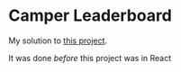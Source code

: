 # Camper Leaderboard
My solution to [this project](http://www.freecodecamp.com/challenges/build-a-camper-leaderboard).

It was done *before* this project was in React
